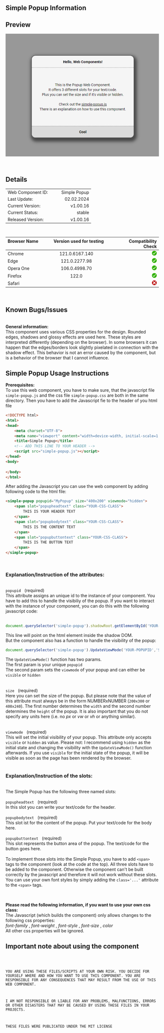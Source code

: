 ## Simple Popup Information

## Preview
<p align="left">
<img src="../../assets/preview-simple-popup.png" width="602px">
</p>
<br>

## Details

|  |  |
|:-|-:|
|Web Component ID: &nbsp;&nbsp;&nbsp; | &nbsp;&nbsp;&nbsp; Simple Popup|
|Last Update: &nbsp;&nbsp;&nbsp; | &nbsp;&nbsp;&nbsp; 02.02.2024|
|Current Version: &nbsp;&nbsp;&nbsp; | &nbsp;&nbsp;&nbsp; v1.00.16|
|Current Status: &nbsp;&nbsp;&nbsp; | &nbsp;&nbsp;&nbsp; stable|
|Released Version: &nbsp;&nbsp;&nbsp; |  &nbsp;&nbsp;&nbsp; v1.00.16|

<br>

| Browser Name &nbsp;&nbsp;&nbsp; | &nbsp;&nbsp;&nbsp; Version used for testing &nbsp;&nbsp;&nbsp; | &nbsp;&nbsp;&nbsp; Compatibility Check |
|:--|:-:|--:|
| Chrome | 121.0.6167.140 | <img src="../../assets/status-stable.svg" width="16"> |
| Edge | 121.0.2277.98 | <img src="../../assets/status-stable.svg" width="16"> |
| Opera One | 106.0.4998.70 | <img src="../../assets/status-stable.svg" width="16"> |
| Firefox | 122.0 | <img src="../../assets/status-stable.svg" width="16"> |
| Safari | &nbsp; | <img src="../../assets/status-failed.svg" width="16"> |

<br>

## Known Bugs/Issues
<br>
<strong>General information:</strong><br>
This component uses various CSS properties for the design. Rounded edges, shadows and glossy effects are used here. These styles are interpreted differently (depending on the browser). In some browsers it can happen that the edges/borders look slightly pixelated in connection with the shadow effect. This behavior is not an error caused by the component, but is a behavior of the browser that I cannot influence.

<br>

## Simple Popup Usage Instructions

<strong>Prerequisites:</strong><br>
To use this web component, you have to make sure, that the javascript file <code>simple-popup.js</code> and the css file <code>simple-popup.css</code> are both in the same directory. Then you have to add the Javascript fie to the header of you html file

```html
<!DOCTYPE html>
<html>
<head>
    <meta charset="UTF-8">
    <meta name="viewport" content="width=device-width, initial-scale=1.0">
    <title>Simple Popup</title>
    <!-- ADD THIS LINE TO YOUR HEADER -->
    <script src="simple-popup.js"></script>
</head>
<body>

</body>
</html>
```

After adding the Javascript you can use the web component by adding following code to the html file:

```html
<simple-popup popupid="MyPopup" size="400x200" viewmode="hidden">
    <span slot="popupheadtext" class="YOUR-CSS-CLASS">
        THIS IS YOUR HEADER TEXT
    </span>
    <span slot="popupbodytext" class="YOUR-CSS-CLASS">
        THIS IS THE CONTENT TEXT
    </span>
    <span slot="popupbuttontext" class="YOUR-CSS-CLASS">
        THIS IS THE BUTTON TEXT
    </span>
</simple-popup>
```
<br>

### Explanation/Instruction of the attributes:
<br>
<code>popupid</code>&nbsp;&nbsp;&nbsp;(required)
<br>
This attribute assigns an unique id to the instance of your component. You have to add this to handle the visibiliy of the popup. If you want to interact with the instance of your component, you can do this with the following javascript code:<br><br>

```javascript
document.querySelector('simple-popup').shadowRoot.getElementById('YOUR-POPUPID')
```

This line will point on the html element inside the shadow DOM.<br>
But the component also has a function to handle the visibility of the popup:

```javascript
document.querySelector('simple-popup').UpdateViewMode('YOUR-POPUPID','STATUS');
```

The <code>UpdateViewMode()</code> function has two params.<br>
The first param is your unique <code>popupid</code><br>
The second param sets the <code>viewmode</code> of your popup and can either be <code>visible</code> or <code>hidden</code>
<br><br><br>
<code>size</code>&nbsp;&nbsp;&nbsp;(required)
<br>
Here you can set the size of the popup. But please note that the value of this attribute must always be in the form NUMBERxNUMBER (<code>200x300</code> or <code>400x240</code>). The first number determines the <code>width</code> and the second number determines the <code>height</code> of the popup. It is also important that you do not specify any units here (i.e. no <i>px</i> or <i>vw</i> or <i>vh</i> or anything similar).
<br><br><br>
<code>viewmode</code>&nbsp;&nbsp;&nbsp;(required)
<br>
This will set the initial visibility of your popup. This attribute only accepts <code>visible</code> or <code>hidden</code> as value. Please not: I recommend using <code>hidden</code> as the initial state and changing the visibility with the <code>UpdateViewMode()</code> function afterwards. If you use <code>visible</code> for the initial state of the popup, it will be visible as soon as the page has been rendered by the browser.
<br><br>

### Explanation/Instruction of the slots:
<br>
The Simple Popup has the following three named slots:
<br><br>
<code>popupheadtext</code>&nbsp;&nbsp;&nbsp;(required)
<br>
In this slot you can write your text/code for the header.
<br><br>
<code>popupbodytext</code>&nbsp;&nbsp;&nbsp;(required)
<br>
This slot ist for the content of the popup. Put your text/code for the body here.
<br><br>
<code>popupbuttontext</code>&nbsp;&nbsp;&nbsp;(required)
<br>
This slot represents the button area of the popup. The text/code for the button goes here.
<br><br>
To implement those slots into the Simple Popup, you have to add <code>&lt;span&gt;</code> tags to the component (look at the code at the top). All three slots have to be added to the component. Otherwise the component can't be built correctly by the javascript and therefore it will not work without these slots. You can use your own font styles by simply adding the <code>class='...'</code> attribute to the  <code>&lt;span&gt;</code> tags. 
<br><br><br>

**Please read the following information, if you want to use your own css class:**
<br>
The Javascript (which builds the component) only allows changes to the following css properties:<br>
<i>font-family</i> , <i>font-weight</i> , <i>font-style</i> , <i>font-size</i> , <i>color</i><br>
All other css properties will be ignored.

## Important note about using the component
<code>

YOU ARE USING THESE FILES/SCRIPTS AT YOUR OWN RISK.
YOU DECIDE FOR YOURSELF WHERE AND HOW YOU WANT TO
USE THIS COMPONENT. YOU ARE RESPONSIBLE FOR ANY
CONSEQUENCES THAT MAY RESULT FROM THE USE OF THIS
WEB COMPONENT.

I AM NOT RESPONSIBLE OR LIABLE FOR ANY PROBLEMS,
MALFUNCTIONS, ERRORS OR OTHER DISASTERS THAT MAY
BE CAUSED BY USING THESE FILES IN YOUR PROJECTS.

THESE FILES WERE PUBLICATED UNDER THE MIT LICENSE

</code>